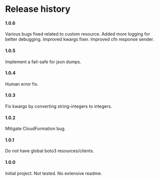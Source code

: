 # Release history

#### 1.0.6
Various bugs fixed related to custom resource. Added more logging
for better debugging. Improved kwargs fixer. Improved cfn 
response sender.

#### 1.0.5
Implement a fail-safe for json dumps.

#### 1.0.4
Human error fix.

#### 1.0.3
Fix kwargs by converting string-integers to integers.

#### 1.0.2
Mitigate CloudFormation bug.

#### 1.0.1
Do not have global boto3 resources/clients.

#### 1.0.0
Initial project. Not tested. No extensive readme.
